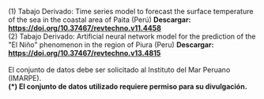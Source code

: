  (1) Tabajo Derivado: Time series model to forecast the surface temperature of the sea in the coastal area of Paita (Perú) 
<b>Descargar: https://doi.org/10.37467/revtechno.v11.4458 </b>
<br>
 (2) Tabajo Derivado: Artificial neural network model for the prediction of the "El Niño" phenomenon in the region of Piura (Peru) 
<b>Descargar: https://doi.org/10.37467/revtechno.v13.4815 </b>
<br>
<br>
El conjunto de datos debe ser solicitado al Instituto del Mar Peruano (IMARPE). <br>
<b> (*) El conjunto de datos utilizado requiere permiso para su divulgación. </b>
